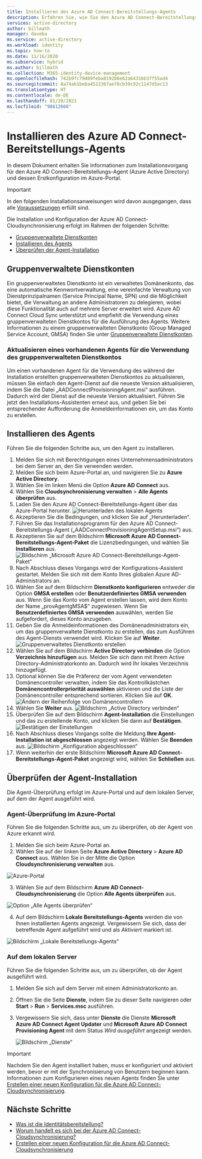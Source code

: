 ```yaml
---
title: Installieren des Azure AD Connect-Bereitstellungs-Agents
description: Erfahren Sie, wie Sie den Azure AD Connect-Bereitstellungs-Agent installieren und im Azure-Portal konfigurieren.
services: active-directory
author: billmath
manager: daveba
ms.service: active-directory
ms.workload: identity
ms.topic: how-to
ms.date: 11/16/2020
ms.subservice: hybrid
ms.author: billmath
ms.collection: M365-identity-device-management
ms.openlocfilehash: 742b9fc79489feba8192b6e62a6431bb37f55ad4
ms.sourcegitcommit: 8a74ab1beba4522367aef8cb39c92c1147d5ec13
ms.translationtype: HT
ms.contentlocale: de-DE
ms.lasthandoff: 01/20/2021
ms.locfileid: "98612666"
---
```

# <a name="install-the-azure-ad-connect-provisioning-agent"></a>Installieren des Azure AD Connect-Bereitstellungs-Agents
In diesem Dokument erhalten Sie Informationen zum Installationsvorgang für den Azure AD Connect-Bereitstellungs-Agent (Azure Active Directory) und dessen Erstkonfiguration im Azure-Portal.

>[!IMPORTANT]
>In den folgenden Installationsanweisungen wird davon ausgegangen, dass alle [Voraussetzungen](how-to-prerequisites.md) erfüllt sind.

Die Installation und Konfiguration der Azure AD Connect-Cloudsynchronisierung erfolgt im Rahmen der folgenden Schritte:

- [Gruppenverwaltete Dienstkonten](#group-managed-service-accounts) 
- [Installieren des Agents](#install-the-agent)
- [Überprüfen der Agent-Installation](#verify-agent-installation)


## <a name="group-managed-service-accounts"></a>Gruppenverwaltete Dienstkonten
Ein gruppenverwaltetes Dienstkonto ist ein verwaltetes Domänenkonto, das eine automatische Kennwortverwaltung, eine vereinfachte Verwaltung von Dienstprinzipalnamen (Service Principal Name, SPN) und die Möglichkeit bietet, die Verwaltung an andere Administratoren zu delegieren, wobei diese Funktionalität auch auf mehrere Server erweitert wird.  Azure AD Connect Cloud Sync unterstützt und empfiehlt die Verwendung eines gruppenverwalteten Dienstkontos für die Ausführung des Agents.  Weitere Informationen zu einem gruppenverwalteten Dienstkonto (Group Managed Service Account, GMSA) finden Sie unter [Gruppenverwaltete Dienstkonten](/windows-server/security/group-managed-service-accounts/group-managed-service-accounts-overview). 


### <a name="upgrading-an-existing-agent-to-use-the-gmsa-account"></a>Aktualisieren eines vorhandenen Agents für die Verwendung des gruppenverwalteten Dienstkontos
Um einen vorhandenen Agent für die Verwendung des während der Installation erstellten gruppenverwalteten Dienstkontos zu aktualisieren, müssen Sie einfach den Agent-Dienst auf die neueste Version aktualisieren, indem Sie die Datei „AADConnectProvisioningAgent.msi“ ausführen.  Dadurch wird der Dienst auf die neueste Version aktualisiert.  Führen Sie jetzt den Installations-Assistenten erneut aus, und geben Sie bei entsprechender Aufforderung die Anmeldeinformationen ein, um das Konto zu erstellen.



## <a name="install-the-agent"></a>Installieren des Agents
Führen Sie die folgenden Schritte aus, um den Agent zu installieren.

 1. Melden Sie sich mit Berechtigungen eines Unternehmensadministrators bei dem Server an, den Sie verwenden werden.
 2. Melden Sie sich beim Azure-Portal an, und navigieren Sie zu **Azure Active Directory**.
 3. Wählen Sie im linken Menü die Option **Azure AD Connect** aus.
 4. Wählen Sie **Cloudsynchronisierung verwalten** > **Alle Agents überprüfen** aus.
 5. Laden Sie den Azure AD Connect-Bereitstellungs-Agent über das Azure-Portal herunter.
   ![Herunterladen des lokalen Agents](media/how-to-install/install-9.png)</br>
 6. Akzeptieren Sie die Bedingungen, und klicken Sie auf „Herunterladen“.
 7. Führen Sie das Installationsprogramm für den Azure AD Connect-Bereitstellungs-Agent („AADConnectProvisioningAgentSetup.msi“) aus.
 8. Akzeptieren Sie auf dem Bildschirm **Microsoft Azure AD Connect-Bereitstellungs-Agent-Paket** die Lizenzbedingungen, und wählen Sie **Installieren** aus.
   ![Bildschirm „Microsoft Azure AD Connect-Bereitstellungs-Agent-Paket“](media/how-to-install/install-1.png)</br>
 9. Nach Abschluss dieses Vorgangs wird der Konfigurations-Assistent gestartet. Melden Sie sich mit dem Konto Ihres globalen Azure AD-Administrators an.
 10. Wählen Sie auf dem Bildschirm **Dienstkonto konfigurieren** entweder die Option **GMSA erstellen** oder **Benutzerdefiniertes GMSA verwenden** aus.  Wenn Sie das Konto vom Agent erstellen lassen, wird dem Konto der Name „provAgentgMSA$“ zugewiesen. Wenn Sie **Benutzerdefiniertes GMSA verwenden** auswählen, werden Sie aufgefordert, dieses Konto anzugeben.
 11. Geben Sie die Anmeldeinformationen des Domänenadministrators ein, um das gruppenverwaltete Dienstkonto zu erstellen, das zum Ausführen des Agent-Diensts verwendet wird. Klicken Sie auf **Weiter**.  
   ![Gruppenverwaltetes Dienstkonto erstellen](media/how-to-install/install-12.png)</br>
 12. Wählen Sie auf dem Bildschirm **Active Directory verbinden** die Option **Verzeichnis hinzufügen** aus. Melden Sie sich dann mit Ihrem Active Directory-Administratorkonto an. Dadurch wird Ihr lokales Verzeichnis hinzugefügt. 
 13. Optional können Sie die Präferenz der vom Agent verwendeten Domänencontroller verwalten, indem Sie das Kontrollkästchen **Domänencontrollerpriorität auswählen** aktivieren und die Liste der Domänencontroller entsprechend sortieren.   Klicken Sie auf **OK**.
  ![Ändern der Reihenfolge von Domänencontrollern](media/how-to-install/install-2a.png)</br>
 14. Wählen Sie **Weiter** aus.
  ![Bildschirm „Active Directory verbinden“](media/how-to-install/install-3a.png)</br>
 15.  Überprüfen Sie auf dem Bildschirm **Agent-Installation** die Einstellungen und das zu erstellende Konto, und klicken Sie dann auf **Bestätigen**.
  ![Bestätigen der Einstellungen](media/how-to-install/install-11.png)</br>
 16. Nach Abschluss dieses Vorgangs sollte die Meldung **Ihre Agent-Installation ist abgeschlossen** angezeigt werden. Wählen Sie **Beenden** aus.
  ![Bildschirm „Konfiguration abgeschlossen“](media/how-to-install/install-4a.png)</br>
 17. Wenn weiterhin der erste Bildschirm **Microsoft Azure AD Connect-Bereitstellungs-Agent-Paket** angezeigt wird, wählen Sie **Schließen** aus.

## <a name="verify-agent-installation"></a>Überprüfen der Agent-Installation
Die Agent-Überprüfung erfolgt im Azure-Portal und auf dem lokalen Server, auf dem der Agent ausgeführt wird.

### <a name="azure-portal-agent-verification"></a>Agent-Überprüfung im Azure-Portal
Führen Sie die folgenden Schritte aus, um zu überprüfen, ob der Agent von Azure erkannt wird.

 1. Melden Sie sich beim Azure-Portal an.
 2. Wählen Sie auf der linken Seite **Azure Active Directory** > **Azure AD Connect** aus. Wählen Sie in der Mitte die Option **Cloudsynchronisierung verwalten** aus.

   ![Azure-Portal](media/how-to-install/install-6.png)</br>

 3.  Wählen Sie auf dem Bildschirm **Azure AD Connect-Cloudsynchronisierung** die Option **Alle Agents überprüfen** aus.

   ![Option „Alle Agents überprüfen“](media/how-to-install/install-7.png)</br>
 
 4. Auf dem Bildschirm **Lokale Bereitstellungs-Agents** werden die von Ihnen installierten Agents angezeigt. Vergewissern Sie sich, dass der betreffende Agent aufgeführt wird und als *Aktiviert* markiert ist.

   ![Bildschirm „Lokale Bereitstellungs-Agents“](media/how-to-install/verify-1.png)</br>



### <a name="on-the-local-server"></a>Auf dem lokalen Server
Führen Sie die folgenden Schritte aus, um zu überprüfen, ob der Agent ausgeführt wird.

1.  Melden Sie sich auf dem Server mit einem Administratorkonto an.
1.  Öffnen Sie die Seite **Dienste**, indem Sie zu dieser Seite navigieren oder **Start** > **Run** > **Services.msc** ausführen.
1.  Vergewissern Sie sich, dass unter **Dienste** die Dienste **Microsoft Azure AD Connect Agent Updater** und **Microsoft Azure AD Connect Provisioning Agent** mit dem Status *Wird ausgeführt* angezeigt werden.

    ![Bildschirm „Dienste“](media/how-to-install/troubleshoot-1.png)

>[!IMPORTANT]
>Nachdem Sie den Agent installiert haben, muss er konfiguriert und aktiviert werden, bevor er mit der Synchronisierung von Benutzern beginnen kann. Informationen zum Konfigurieren eines neuen Agents finden Sie unter [Erstellen einer neuen Konfiguration für die Azure AD Connect-Cloudsynchronisierung](how-to-configure.md).




## <a name="next-steps"></a>Nächste Schritte 

- [Was ist die Identitätsbereitstellung?](what-is-provisioning.md)
- [Worum handelt es sich bei der Azure AD Connect-Cloudsynchronisierung?](what-is-cloud-sync.md)
- [Erstellen einer neuen Konfiguration für die Azure AD Connect-Cloudsynchronisierung](how-to-configure.md)

